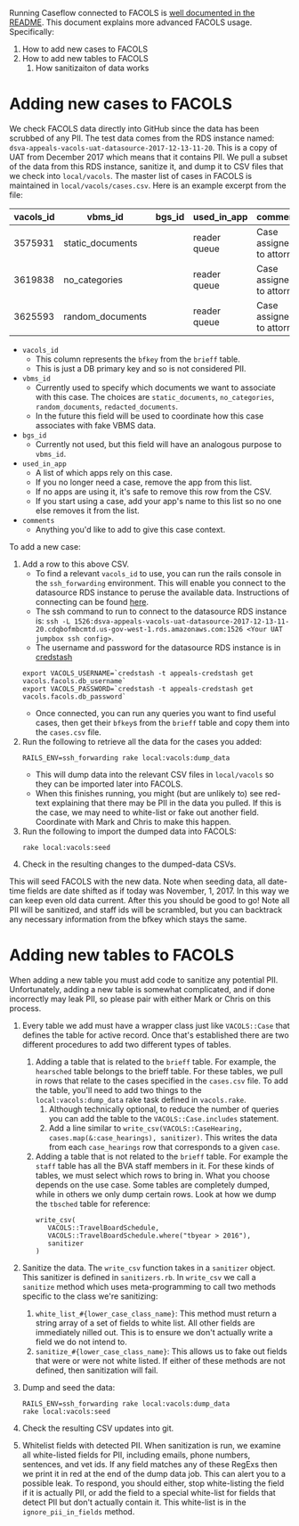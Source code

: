 Running Caseflow connected to FACOLS is [well documented in the README](https://github.com/department-of-veterans-affairs/caseflow/blob/master/README.md). This document explains more advanced FACOLS usage. Specifically:
1) How to add new cases to FACOLS
1) How to add new tables to FACOLS
   1) How sanitizaiton of data works

# Adding new cases to FACOLS
We check FACOLS data directly into GitHub since the data has been scrubbed of any PII. The test data comes from the RDS instance named: `dsva-appeals-vacols-uat-datasource-2017-12-13-11-20`. This is a copy of UAT from December 2017 which means that it contains PII. We pull a subset of the data from this RDS instance, sanitize it, and dump it to CSV files that we check into `local/vacols`. The master list of cases in FACOLS is maintained in `local/vacols/cases.csv`. Here is an example excerpt from the file:

|vacols_id|vbms_id|bgs_id|used_in_app|comments|
|---|---|---|---|---|
|3575931|static_documents||reader queue|Case assigned to attorney|
|3619838|no_categories||reader queue|Case assigned to attorney|
|3625593|random_documents||reader queue|Case assigned to attorney|

- `vacols_id`
   - This column represents the `bfkey` from the `brieff` table.
   - This is just a DB primary key and so is not considered PII.
- `vbms_id`
   - Currently used to specify which documents we want to associate with this case. The choices are `static_documents`, `no_categories`, `random_documents`, `redacted_documents`.
   - In the future this field will be used to coordinate how this case associates with fake VBMS data.
- `bgs_id`
   - Currently not used, but this field will have an analogous purpose to `vbms_id`.
- `used_in_app`
   - A list of which apps rely on this case.
   - If you no longer need a case, remove the app from this list.
   - If no apps are using it, it's safe to remove this row from the CSV.
   - If you start using a case, add your app's name to this list so no one else removes it from the list.
- `comments`
   - Anything you'd like to add to give this case context.

To add a new case:
1) Add a row to this above CSV.
   - To find a relevant `vacols_id` to use, you can run the rails console in the `ssh_forwarding` environment. This will enable you connect to the datasource RDS instance to peruse the available data. Instructions of connecting can be found [here](https://github.com/department-of-veterans-affairs/appeals-deployment/blob/master/docs/how-to-setup-ssh-port-forwarding.md). 
   - The ssh command to run to connect to the datasource RDS instance is: `ssh -L 1526:dsva-appeals-vacols-uat-datasource-2017-12-13-11-20.cdqbofmbcmtd.us-gov-west-1.rds.amazonaws.com:1526 <Your UAT jumpbox ssh config>`.
   - The username and password for the datasource RDS instance is in [credstash](https://github.com/department-of-veterans-affairs/appeals-deployment/blob/master/docs/credstash.md)
   ```
   export VACOLS_USERNAME=`credstash -t appeals-credstash get vacols.facols.db_username`
   export VACOLS_PASSWORD=`credstash -t appeals-credstash get vacols.facols.db_password`
   ```
   - Once connected, you can run any queries you want to find useful cases, then get their `bfkey`s from the `brieff` table and copy them into the `cases.csv` file.
1) Run the following to retrieve all the data for the cases you added:
   ```
   RAILS_ENV=ssh_forwarding rake local:vacols:dump_data
   ```
   - This will dump data into the relevant CSV files in `local/vacols` so they can be imported later into FACOLS.
   - When this finishes running, you might (but are unlikely to) see red-text explaining that there may be PII in the data you pulled. If this is the case, we may need to white-list or fake out another field. Coordinate with Mark and Chris to make this happen.
1) Run the following to import the dumped data into FACOLS:
   ```
   rake local:vacols:seed
   ```
1) Check in the resulting changes to the dumped-data CSVs.


This will seed FACOLS with the new data. Note when seeding data, all date-time fields are date shifted as if today was November, 1, 2017. In this way we can keep even old data current. After this you should be good to go! Note all PII will be sanitized, and staff ids will be scrambled, but you can backtrack any necessary information from the bfkey which stays the same.

# Adding new tables to FACOLS
When adding a new table you must add code to sanitize any potential PII. Unfortunately, adding a new table is somewhat complicated, and if done incorrectly may leak PII, so please pair with either Mark or Chris on this process. 

1) Every table we add must have a wrapper class just like `VACOLS::Case` that defines the table for active record. Once that's established there are two different procedures to add two different types of tables.

   1) Adding a table that is related to the `brieff` table. For example, the `hearsched` table belongs to the brieff table. For these tables, we pull in rows that relate to the cases specified in the `cases.csv` file. To add the table, you'll need to add two things to the `local:vacols:dump_data` rake task defined in `vacols.rake`.
      1) Although technically optional, to reduce the number of queries you can add the table to the `VACOLS::Case.includes` statement.
      1) Add a line similar to `write_csv(VACOLS::CaseHearing, cases.map(&:case_hearings), sanitizer)`. This writes the data from each `case_hearings` row that corresponds to a given `case`.
   2) Adding a table that is not related to the `brieff` table. For example the `staff` table has all the BVA staff members in it. For these kinds of tables, we must select which rows to bring in. What you choose depends on the use case. Some tables are completely dumped, while in others we only dump certain rows. Look at how we dump the `tbsched` table for reference:
      ```
      write_csv(
         VACOLS::TravelBoardSchedule,
         VACOLS::TravelBoardSchedule.where("tbyear > 2016"),
         sanitizer
      )
      ```
   
1) Sanitize the data. The `write_csv` function takes in a `sanitizer` object. This sanitizer is defined in `sanitizers.rb`. In `write_csv` we call a `sanitize` method which uses meta-programming to call two methods specific to the class we're sanitizing:
   1) `white_list_#{lower_case_class_name}`: This method must return a string array of a set of fields to white list. All other fields are immediately nilled out. This is to ensure we don't actually write a field we do not intend to.
   1) `sanitize_#{lower_case_class_name}`: This allows us to fake out fields that were or were not white listed. If either of these methods are not defined, then sanitization will fail.

1) Dump and seed the data:
   ```
   RAILS_ENV=ssh_forwarding rake local:vacols:dump_data
   rake local:vacols:seed
   ```
1) Check the resulting CSV updates into git.
1) Whitelist fields with detected PII. When sanitization is run, we examine all white-listed fields for PII, including emails, phone numbers, sentences, and vet ids. If any field matches any of these RegExs then we print it in red at the end of the dump data job. This can alert you to a possible leak. To respond, you should either, stop white-listing the field if it is actually PII, or add the field to a special white-list for fields that detect PII but don't actually contain it. This white-list is in the `ignore_pii_in_fields` method.
